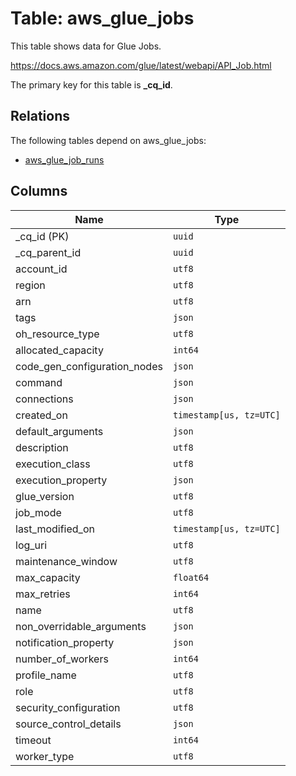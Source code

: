 # Table: aws_glue_jobs

This table shows data for Glue Jobs.

https://docs.aws.amazon.com/glue/latest/webapi/API_Job.html

The primary key for this table is **_cq_id**.

## Relations

The following tables depend on aws_glue_jobs:
  - [aws_glue_job_runs](aws_glue_job_runs.md)

## Columns

| Name          | Type          |
| ------------- | ------------- |
|_cq_id (PK)|`uuid`|
|_cq_parent_id|`uuid`|
|account_id|`utf8`|
|region|`utf8`|
|arn|`utf8`|
|tags|`json`|
|oh_resource_type|`utf8`|
|allocated_capacity|`int64`|
|code_gen_configuration_nodes|`json`|
|command|`json`|
|connections|`json`|
|created_on|`timestamp[us, tz=UTC]`|
|default_arguments|`json`|
|description|`utf8`|
|execution_class|`utf8`|
|execution_property|`json`|
|glue_version|`utf8`|
|job_mode|`utf8`|
|last_modified_on|`timestamp[us, tz=UTC]`|
|log_uri|`utf8`|
|maintenance_window|`utf8`|
|max_capacity|`float64`|
|max_retries|`int64`|
|name|`utf8`|
|non_overridable_arguments|`json`|
|notification_property|`json`|
|number_of_workers|`int64`|
|profile_name|`utf8`|
|role|`utf8`|
|security_configuration|`utf8`|
|source_control_details|`json`|
|timeout|`int64`|
|worker_type|`utf8`|